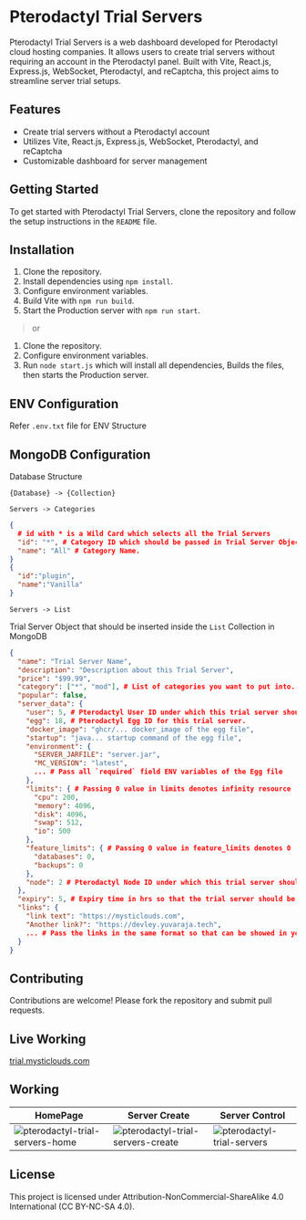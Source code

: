 # Pterodactyl Trial Servers

Pterodactyl Trial Servers is a web dashboard developed for Pterodactyl cloud hosting companies. It allows users to create trial servers without requiring an account in the Pterodactyl panel. Built with Vite, React.js, Express.js, WebSocket, Pterodactyl, and reCaptcha, this project aims to streamline server trial setups.

## Features

- Create trial servers without a Pterodactyl account
- Utilizes Vite, React.js, Express.js, WebSocket, Pterodactyl, and reCaptcha
- Customizable dashboard for server management

## Getting Started

To get started with Pterodactyl Trial Servers, clone the repository and follow the setup instructions in the `README` file.

## Installation

1. Clone the repository.
2. Install dependencies using `npm install`.
3. Configure environment variables.
4. Build Vite with `npm run build`.
5. Start the Production server with `npm run start`.

> or

1. Clone the repository.
2. Configure environment variables.
3. Run `node start.js` which will install all dependencies, Builds the files, then starts the Production server.

## ENV Configuration

Refer `.env.txt` file for ENV Structure

## MongoDB Configuration 

Database Structure

```
{Database} -> {Collection}
```

```
Servers -> Categories
```

```json
{ 
  # id with * is a Wild Card which selects all the Trial Servers
  "id": "*", # Category ID which should be passed in Trial Server Object.
  "name": "All" # Category Name.
}
{
  "id":"plugin",
  "name":"Vanilla"
}
```


```
Servers -> List
```

Trial Server Object that should be inserted inside the `List` Collection in MongoDB

```json
{
  "name": "Trial Server Name",
  "description": "Description about this Trial Server",
  "price": "$99.99",
  "category": ["*", "mod"], # List of categories you want to put into.
  "popular": false,
  "server_data": {
    "user": 5, # Pterodactyl User ID under which this trial server should be created.
    "egg": 18, # Pterodactyl Egg ID for this trial server.
    "docker_image": "ghcr/... docker_image of the egg file",
    "startup": "java... startup command of the egg file",
    "environment": {
      "SERVER_JARFILE": "server.jar",
      "MC_VERSION": "latest",
      ... # Pass all `required` field ENV variables of the Egg file
    },
    "limits": { # Passing 0 value in limits denotes infinity resource
      "cpu": 200,
      "memory": 4096,
      "disk": 4096,
      "swap": 512,
      "io": 500
    },
    "feature_limits": { # Passing 0 value in feature_limits denotes 0
      "databases": 0,
      "backups": 0
    },
    "node": 2 # Pterodactyl Node ID under which this trial server should be created.
  },
  "expiry": 5, # Expiry time in hrs so that the trial server should be automatically purged by the server. Eg. here its 5hrs
  "links": {
    "link text": "https://mysticlouds.com",
    "Another link?": "https://devley.yuvaraja.tech",
    ... # Pass the links in the same format so that can be showed in your server create section.
  }
}
```

## Contributing

Contributions are welcome! Please fork the repository and submit pull requests.

## Live Working

[trial.mysticlouds.com](https://trial.mysticlouds.com)

## Working

| HomePage                                                                                                                                        | Server Create                                                                                                                                     | Server Control                                                                                                                             |
| ----------------------------------------------------------------------------------------------------------------------------------------------- | ------------------------------------------------------------------------------------------------------------------------------------------------- | ------------------------------------------------------------------------------------------------------------------------------------------ |
| ![pterodactyl-trial-servers-home](https://github.com/Yuvaraja28/Pterodactyl-Trial-Servers/assets/64340067/6efb8c5b-b4bc-4c17-b3d2-4d3d8b81abcc) | ![pterodactyl-trial-servers-create](https://github.com/Yuvaraja28/Pterodactyl-Trial-Servers/assets/64340067/97768076-c0d9-477f-8fbd-287e6acf2c25) | ![pterodactyl-trial-servers](https://github.com/Yuvaraja28/Pterodactyl-Trial-Servers/assets/64340067/79eddbc1-7d3d-4d00-a68d-951818e3cea9) |

## License

This project is licensed under Attribution-NonCommercial-ShareAlike 4.0 International (CC BY-NC-SA 4.0).
